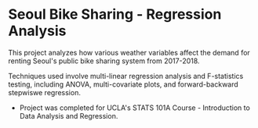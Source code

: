 # Seoul Bike Sharing - Regression Analysis

This project analyzes how various weather variables affect the demand for renting Seoul's public bike sharing system from 2017-2018. 

Techniques used involve multi-linear regression analysis and F-statistics testing, including ANOVA, multi-covariate plots, and forward-backward stepwiswe regression.

* Project was completed for UCLA's STATS 101A Course - Introduction to Data Analysis and Regression. 
